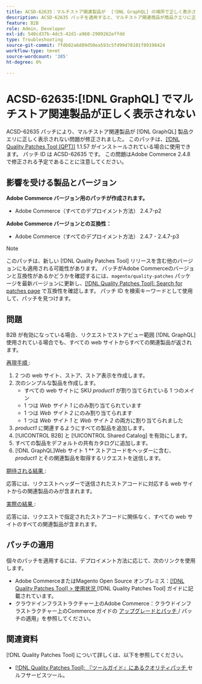 ```yaml
---
title: ACSD-62635：マルチストア関連製品が  [!DNL GraphQL] の場所で正しく表示されません。
description: ACSD-62635 パッチを適用すると、マルチストア関連商品が商品クエリに正しく表示されないAdobe Commerceの問題を修正でき  [!DNL GraphQL]  す。
feature: B2B
role: Admin, Developer
exl-id: 540cd37b-4dc5-42d1-a968-2989262effdd
type: Troubleshooting
source-git-commit: 7fdb02a6d89d50ea593c5fd99d78101f89198424
workflow-type: tm+mt
source-wordcount: '385'
ht-degree: 0%

---
```


# ACSD-62635:[!DNL GraphQL] でマルチストア関連製品が正しく表示されない

ACSD-62635 パッチにより、マルチストア関連製品が [!DNL GraphQL] 製品クエリに正しく表示されない問題が修正されました。 このパッチは、[[!DNL Quality Patches Tool (QPT)]](https://experienceleague.adobe.com/docs/commerce-operations/tools/quality-patches-tool/usage.html?lang=ja) 1.1.57 がインストールされている場合に使用できます。 パッチ ID は ACSD-62635 です。 この問題はAdobe Commerce 2.4.8 で修正される予定であることに注意してください。

## 影響を受ける製品とバージョン

**Adobe Commerce バージョン用のパッチが作成されます。**

* Adobe Commerce（すべてのデプロイメント方法） 2.4.7-p2

**Adobe Commerce バージョンとの互換性：**

* Adobe Commerce（すべてのデプロイメント方法） 2.4.7 - 2.4.7-p3

>[!NOTE]
>
>このパッチは、新しい [!DNL Quality Patches Tool] リリースを含む他のバージョンにも適用される可能性があります。 パッチがAdobe Commerceのバージョンと互換性があるかどうかを確認するには、`magento/quality-patches` パッケージを最新バージョンに更新し、[[!DNL Quality Patches Tool]: Search for patches page](https://experienceleague.adobe.com/tools/commerce-quality-patches/index.html?lang=ja) で互換性を確認します。 パッチ ID を検索キーワードとして使用して、パッチを見つけます。

## 問題

B2B が有効になっている場合、リクエストでストアビュー範囲 [!DNL GraphQL] 使用されている場合でも、すべての web サイトからすべての関連製品が返されます。

<u> 再現手順 </u>:

1. 2 つの web サイト、ストア、ストア表示を作成します。
1. 次のシンプルな製品を作成します。
   * すべての web サイトに SKU *product1* が割り当てられている 1 つのメイン
   * 1 つは *Web サイト 1* にのみ割り当てられています
   * 1 つは *Web サイト 2* にのみ割り当てられます
   * 1 つは *Web サイト 1* と *Web サイト 2* の両方に割り当てられました
1. *product1* に関連するようにすべての製品を追加します。
1. [!UICONTROL B2B] と [!UICONTROL Shared Catalog] を有効にします。
1. すべての製品をデフォルトの共有カタログに追加します。
1. [!DNL GraphQL]Web サイト 1 ** ストアコードをヘッダーに含む、*product1* とその関連製品を取得するリクエストを送信します。

<u> 期待される結果 </u>:

応答には、リクエストヘッダーで送信されたストアコードに対応する web サイトからの関連製品のみが含まれます。

<u> 実際の結果 </u>:

応答には、リクエストで指定されたストアコードに関係なく、すべての web サイトのすべての関連製品が含まれます。

## パッチの適用

個々のパッチを適用するには、デプロイメント方法に応じて、次のリンクを使用します。

* Adobe CommerceまたはMagento Open Source オンプレミス：[[!DNL Quality Patches Tool] > 使用状況 ](/help/tools/quality-patches-tool/usage.md) [!DNL Quality Patches Tool] ガイドに記載されています。
* クラウドインフラストラクチャー上のAdobe Commerce：クラウドインフラストラクチャー上のCommerce ガイドの [ アップグレードとパッチ ](https://experienceleague.adobe.com/docs/commerce-cloud-service/user-guide/develop/upgrade/apply-patches.html?lang=ja)/ パッチの適用」を参照してください。

## 関連資料

[!DNL Quality Patches Tool] について詳しくは、以下を参照してください。

* [[!DNL Quality Patches Tool]: 『ツールガイド』にあるクオリティパッチ ](/help/tools/quality-patches-tool/quality-patches-tool-to-self-serve-quality-patches.md) セルフサービスツール。

